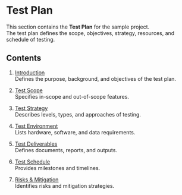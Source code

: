 # Test Plan

This section contains the **Test Plan** for the sample project.  
The test plan defines the scope, objectives, strategy, resources, and schedule of testing.

## Contents

1. [Introduction](1.1_Introduction.md)  
   Defines the purpose, background, and objectives of the test plan.  

2. [Test Scope](1.2_Test_Scope.md)  
   Specifies in-scope and out-of-scope features.  

3. [Test Strategy](1.3_Test_Strategy.md)  
   Describes levels, types, and approaches of testing.  

4. [Test Environment](1.4_Test_Environment.md)  
   Lists hardware, software, and data requirements.  

5. [Test Deliverables](1.5_Test_Deliverables.md)  
   Defines documents, reports, and outputs.  

6. [Test Schedule](1.6_Testing_Schedule.md)  
   Provides milestones and timelines.  

7. [Risks & Mitigation](1.7_Risks_&_Mitigation.md)  
   Identifies risks and mitigation strategies.  

